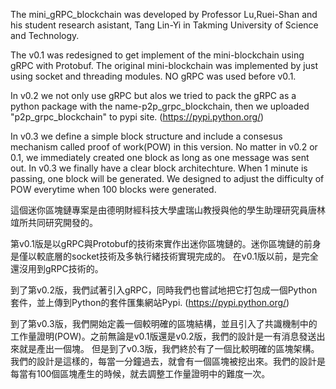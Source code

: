 The mini_gRPC_blockchain was developed by Professor Lu,Ruei-Shan and his student research asistant, Tang 
Lin-Yi in Takming University of Science and Technology.

The v0.1 was redesigned to get implement of the mini-blockchain using gRPC with Protobuf. The original 
mini-blockchain was implemented by just using socket and threading modules. NO gRPC was used before v0.1. 

In v0.2 we not only use gRPC but alos we tried to pack the gRPC as a python package with the 
name-p2p_grpc_blockchain, then we uploaded 
"p2p_grpc_blockchain" to pypi site. (https://pypi.python.org/)

In v0.3 we define a simple block structure and include a consesus mechanism called proof of work(POW) in 
this version. No matter in v0.2 or 0.1, we immediately created one block as long as one message was sent 
out. In v0.3 we finally have a clear block architechture. When 1 minute is passing, one block will be 
generated. We designed to adjust the difficulty of POW everytime when 100 blocks were generated.


這個迷你區塊鏈專案是由德明財經科技大學盧瑞山教授與他的學生助理研究員唐林竩所共同研究開發的。

第v0.1版是以gRPC與Protobuf的技術來實作出迷你區塊鏈的。迷你區塊鏈的前身是僅以較底層的socket技術及多執行緒技術實現完成的。
在v0.1版以前，是完全還沒用到gRPC技術的。

到了第v0.2版，我們試著引入gRPC，同時我們也嘗試地把它打包成一個Python套件，並上傳到Python的套件匯集網站Pypi.
(https://pypi.python.org/)

到了第v0.3版，我們開始定義一個較明確的區塊結構，並且引入了共識機制中的工作量證明(POW)。之前無論是v0.1版還是v0.2版，我們的設計是一有消息發送出來就是產出一個塊。
但是到了v0.3版，我們終於有了一個比較明確的區塊架構。 
我們的設計是這樣的，每當一分鐘過去，就會有一個區塊被挖出來。我們的設計是每當有100個區塊產生的時候，就去調整工作量證明中的難度一次。
